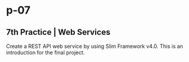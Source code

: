 # p-07

## 7th Practice | Web Services
Create a REST API web service by using Slim Framework v4.0.
This is an introduction for the final project.
